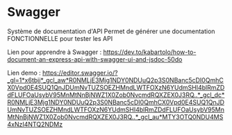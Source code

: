 # Swagger

Système de documentation d'API
Permet de générer une documentation FONCTIONNELLE pour tester les API

Lien pour apprendre à Swagger : 
https://dev.to/kabartolo/how-to-document-an-express-api-with-swagger-ui-and-jsdoc-50do

Lien demo : 
https://editor.swagger.io/?_gl=1*x6tbjj*_gcl_aw*R0NMLjE3Mjg1NDY0NDUuQ2p3S0NBanc5cDI0QmhCX0Vpd0E4SUQ1QnJDUmNvTUZSOEZHMndLWTFOXzN6YUdmSHI4blRmZDdFLUFOaUsybV95MnMtNnBjNWZ1X0Zob0NvcmdRQXZEX0J3RQ..*_gcl_dc*R0NMLjE3Mjg1NDY0NDUuQ2p3S0NBanc5cDI0QmhCX0Vpd0E4SUQ1QnJDUmNvTUZSOEZHMndLWTFOXzN6YUdmSHI4blRmZDdFLUFOaUsybV95MnMtNnBjNWZ1X0Zob0NvcmdRQXZEX0J3RQ..*_gcl_au*MTY3OTQ0NDU4MS4xNzI4NTQ2NDMz
